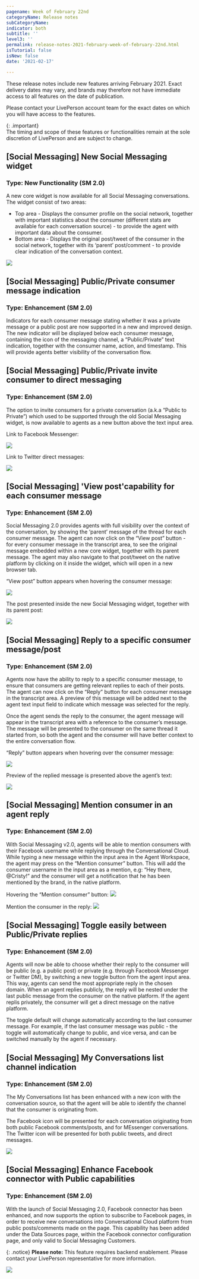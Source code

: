 ```yaml
---
pagename: Week of February 22nd
categoryName: Release notes
subCategoryName: 
indicator: both
subtitle: ''
level3: ''
permalink: release-notes-2021-february-week-of-february-22nd.html
isTutorial: false
isNew: false
date: '2021-02-17'

---
```


These release notes include new features arriving February 2021. Exact delivery dates may vary, and brands may therefore not have immediate access to all features on the date of publication.

Please contact your LivePerson account team for the exact dates on which you will have access to the features.

{: .important}  
The timing and scope of these features or functionalities remain at the sole discretion of LivePerson and are subject to change.

## [Social Messaging] New Social Messaging widget
### Type: New Functionality (SM 2.0)

A new core widget is now available for all Social Messaging conversations. 
The widget consist of two areas:
* Top area - Displays the consumer profile on the social network, together with important statistics about the consumer (different stats are available for each conversation source) - to provide the agent with important data about the consumer.
* Bottom area - Displays the original post/tweet of the consumer in the social network, together with its ‘parent’ post/comment - to provide clear indication of the conversation context.

![](img/week-of-february-22nd-1.png)

## [Social Messaging] Public/Private consumer message indication
### Type: Enhancement (SM 2.0)

Indicators for each consumer message stating whether it was a private message or a public post are now supported in a new and improved design. The new indicator will be displayed below each consumer message, containing the icon of the messaging channel, a “Public/Private” text indication, together with the consumer name, action, and timestamp. This will provide agents better visibility of the conversation flow.

## [Social Messaging] Public/Private invite consumer to direct messaging 
### Type: Enhancement (SM 2.0)

The option to invite consumers for a private conversation (a.k.a “Public to Private”) which used to be supported through the old Social Messaging widget, is now available to agents as a new button above the text input area. 

Link to Facebook Messenger:

![](img/week-of-february-22nd-3.png)

Link to Twitter direct messages:

![](img/week-of-february-22nd-4.png)

## [Social Messaging] 'View post'capability for each consumer message
### Type: Enhancement (SM 2.0)

Social Messaging 2.0 provides agents with full visibility over the context of the conversation, by showing the ‘parent’ message of the thread for each consumer message. The agent can now click on the “View post” button - for every consumer message in the transcript area, to see the original message embedded within a new core widget, together with its parent message.
The agent may also navigate to that post/tweet on the native platform by clicking on it inside the widget, which will open in a new browser tab.

“View post” button appears when hovering the consumer message:

![](img/week-of-february-22nd-5.png)

The post presented inside the new Social Messaging widget, together with its parent post:

![](img/week-of-february-22nd-6.png)

## [Social Messaging] Reply to a specific consumer message/post
### Type: Enhancement (SM 2.0)

Agents now have the ability to reply to a specific consumer message, to ensure that consumers are getting relevant replies to each of their posts. The agent can now click on the “Reply” button for each consumer message in the transcript area. A preview of this message will be added next to the agent text input field to indicate which message was selected for the reply. 

Once the agent sends the reply to the consumer, the agent message will appear in the transcript area with a reference to the consumer’s message. The message will be presented to the consumer on the same thread it started from, so both the agent and the consumer will have better context to the entire conversation flow.

“Reply” button appears when hovering over the consumer message:

![](img/week-of-february-22nd-7.png)

Preview of the replied message is presented above the agent’s text:

![](img/week-of-february-22nd-8.png)

## [Social Messaging] Mention consumer in an agent reply
### Type: Enhancement (SM 2.0)

With Social Messaging v2.0, agents will be able to mention consumers with their Facebook username while replying through the Conversational Cloud. While typing a new message within the input area in the Agent Workspace, the agent may press on the “Mention consumer” button. This will add the consumer username in the input area as a mention, e.g: “Hey there, @Cristy!” and the consumer will get a notification that he has been mentioned by the brand, in the native platform.

Hovering the “Mention consumer” button:
![](img/week-of-february-22nd-9.png)

Mention the consumer in the reply:
![](img/week-of-february-22nd-10.png)

## [Social Messaging] Toggle easily between Public/Private replies
### Type: Enhancement (SM 2.0)

Agents will now be able to choose whether their reply to the consumer will be public (e.g. a public post) or private (e.g. through Facebook Messenger or Twitter DM), by switching a new toggle button from the agent input area. This way, agents can send the most appropriate reply in the chosen domain.
When an agent replies publicly, the reply will be nested under the last public message from the consumer on the native platform. If the agent replis privately, the consumer will get a direct message on the native platform.

The toggle default will change automatically according to the last consumer message. For example, if the last consumer message was public - the toggle will automatically change to public, and vice versa, and can be switched manually by the agent if necessary.

## [Social Messaging] My Conversations list channel indication 
### Type: Enhancement (SM 2.0)

The My Conversations list has been enhanced with a new icon with the conversation source, so that the agent will be able to identify the channel that the consumer is originating from.

The Facebook icon will be presented for each conversation originating from both public Facebook comments/posts, and for MEssenger conversations. The Twitter icon will be presented for both public tweets, and direct messages.

![](img/week-of-february-22nd-11.png)

## [Social Messaging] Enhance Facebook connector with Public capabilities
### Type: Enhancement (SM 2.0)

With the launch of Social Messaging 2.0, Facebook connector has been enhanced, and now supports the option to subscribe to Facebook pages, in order to receive new conversations into Conversational Cloud platform from public posts/comments made on the page.
This capability has been added under the Data Sources page, within the Facebook connector configuration page, and only valid to Social Messaging Customers. 

{: .notice}
**Please note:** This feature requires backend enablement. Please contact your LivePerson representative for more information.

![](img/week-of-february-22nd-12.png)
